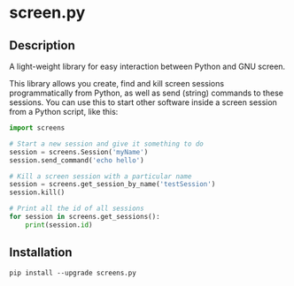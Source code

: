 # screen.py
## Description
A light-weight library for easy interaction between Python and GNU screen.

This library allows you create, find and kill screen sessions programmatically from Python, as well as send (string) commands to these sessions. You can use this to start other software inside a screen session from a Python script, like this:
```python
import screens

# Start a new session and give it something to do    
session = screens.Session('myName')
session.send_command('echo hello')

# Kill a screen session with a particular name
session = screens.get_session_by_name('testSession')
session.kill()

# Print all the id of all sessions
for session in screens.get_sessions():
    print(session.id)
```
## Installation
```
pip install --upgrade screens.py
```
